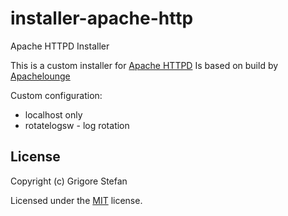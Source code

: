 # installer-apache-http
Apache HTTPD Installer

This is a custom installer for [Apache HTTPD](https://httpd.apache.org/)
Is based on build by [Apachelounge](https://www.apachelounge.com/)

Custom configuration:
* localhost only
* rotatelogsw - log rotation

## License

Copyright (c) Grigore Stefan

Licensed under the [MIT](LICENSE) license.
